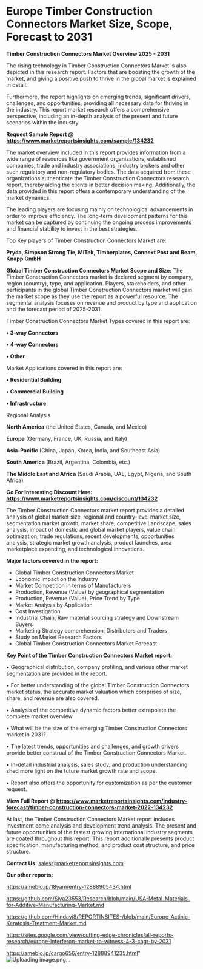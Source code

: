  # Europe Timber Construction Connectors Market Size, Scope, Forecast to 2031

<Strong> Timber Construction Connectors Market Overview 2025 - 2031</strong>

The rising technology in Timber Construction Connectors Market is also depicted in this research report. Factors that are boosting the growth of the market, and giving a positive push to thrive in the global market is explained in detail.

Furthermore, the report highlights on emerging trends, significant drivers, challenges, and opportunities, providing all necessary data for thriving in the industry. This report market research offers a comprehensive perspective, including an in-depth analysis of the present and future scenarios within the industry.

<strong>Request Sample Report @ <a href=https://www.marketreportsinsights.com/sample/134232>https://www.marketreportsinsights.com/sample/134232</a></strong>

The market overview included in this report provides information from a wide range of resources like government organizations, established companies, trade and industry associations, industry brokers and other such regulatory and non-regulatory bodies. The data acquired from these organizations authenticate the Timber Construction Connectors research report, thereby aiding the clients in better decision making. Additionally, the data provided in this report offers a contemporary understanding of the market dynamics.

The leading players are focusing mainly on technological advancements in order to improve efficiency. The long-term development patterns for this market can be captured by continuing the ongoing process improvements and financial stability to invest in the best strategies.

Top Key players of Timber Construction Connectors Market are:

<strong>Pryda, Simpson Strong Tie, MiTek, Timberplates, Connext Post and Beam, Knapp GmbH</strong>

<strong><b>Global Timber Construction Connectors Market Scope and Size:</b></strong>
The Timber Construction Connectors market is declared segment by company, region (country), type, and application. Players, stakeholders, and other participants in the global Timber Construction Connectors market will gain the market scope as they use the report as a powerful resource. The segmental analysis focuses on revenue and product by type and application and the forecast period of 2025-2031.

Timber Construction Connectors Market Types covered in this report are:

<strong>• 3-way Connectors

• 4-way Connectors

• Other</strong>

Market Applications covered in this report are:

<strong>• Residential Building

• Commercial Building

• Infrastructure</strong> 

Regional Analysis

<strong>North America</strong> (the United States, Canada, and Mexico)

<strong>Europe</strong> (Germany, France, UK, Russia, and Italy)

<strong>Asia-Pacific</strong> (China, Japan, Korea, India, and Southeast Asia)

<strong>South America</strong> (Brazil, Argentina, Colombia, etc.)

<strong>The Middle East and Africa</strong> (Saudi Arabia, UAE, Egypt, Nigeria, and South Africa)

<strong>Go For Interesting Discount Here: <a href=https://www.marketreportsinsights.com/discount/134232>https://www.marketreportsinsights.com/discount/134232</a></strong>

The Timber Construction Connectors market report provides a detailed analysis of global market size, regional and country-level market size, segmentation market growth, market share, competitive Landscape, sales analysis, impact of domestic and global market players, value chain optimization, trade regulations, recent developments, opportunities analysis, strategic market growth analysis, product launches, area marketplace expanding, and technological innovations.

<strong><b>Major factors covered in the report:</b></strong>
<ul>
  <li>Global Timber Construction Connectors Market </li>
  <li>Economic Impact on the Industry</li>
  <li>Market Competition in terms of Manufacturers</li>
  <li>Production, Revenue (Value) by geographical segmentation</li>
  <li>Production, Revenue (Value), Price Trend by Type</li>
  <li>Market Analysis by Application</li>
  <li>Cost Investigation</li>
  <li>Industrial Chain, Raw material sourcing strategy and Downstream Buyers</li>
  <li>Marketing Strategy comprehension, Distributors and Traders</li>
  <li>Study on Market Research Factors</li>
  <li>Global Timber Construction Connectors Market Forecast</li>
</ul>

<strong><b>Key Point of the Timber Construction Connectors Market report:</b></strong>

• Geographical distribution, company profiling, and various other market segmentation are provided in the report.

• For better understanding of the global Timber Construction Connectors market status, the accurate market valuation which comprises of size, share, and revenue are also covered.

• Analysis of the competitive dynamic factors better extrapolate the complete market overview

• What will be the size of the emerging Timber Construction Connectors market in 2031?

• The latest trends, opportunities and challenges, and growth drivers provide better construal of the Timber Construction Connectors Market.

• In-detail industrial analysis, sales study, and production understanding shed more light on the future market growth rate and scope.

• Report also offers the opportunity for customization as per the customer request.

<strong><b>View Full Report @ <a href=https://www.marketreportsinsights.com/industry-forecast/timber-construction-connectors-market-2022-134232>https://www.marketreportsinsights.com/industry-forecast/timber-construction-connectors-market-2022-134232</a></b></strong>


At last, the Timber Construction Connectors Market report includes investment come analysis and development trend analysis. The present and future opportunities of the fastest growing international industry segments are coated throughout this report. This report additionally presents product specification, manufacturing method, and product cost structure, and price structure.

<strong>Contact Us:</strong>
sales@marketreportsinsights.com

<strong>Our other reports:</strong>

<a href=https://ameblo.jp/18yam/entry-12888905434.html>https://ameblo.jp/18yam/entry-12888905434.html</a>

<a href=https://github.com/Siya23553/Research/blob/main/USA-Metal-Materials-for-Additive-Manufacturing-Market.md>https://github.com/Siya23553/Research/blob/main/USA-Metal-Materials-for-Additive-Manufacturing-Market.md</a>

<a href=https://github.com/Hindavi8/REPORTINSITES-/blob/main/Europe-Actinic-Keratosis-Treatment-Market.md>https://github.com/Hindavi8/REPORTINSITES-/blob/main/Europe-Actinic-Keratosis-Treatment-Market.md</a>

<a href=https://sites.google.com/view/cutting-edge-chronicles/all-reports-research/europe-interferon-market-to-witness-4-3-cagr-by-2031>https://sites.google.com/view/cutting-edge-chronicles/all-reports-research/europe-interferon-market-to-witness-4-3-cagr-by-2031</a>

<a href=https://ameblo.jp/cargo656/entry-12888941235.html>https://ameblo.jp/cargo656/entry-12888941235.html</a>"
![Uploading image.png…]()
